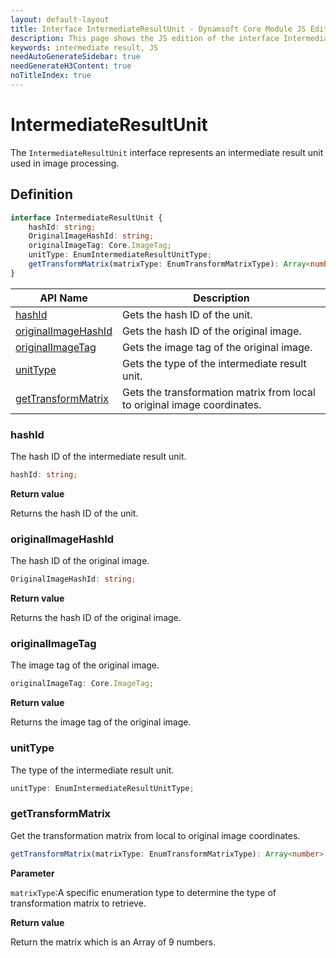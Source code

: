 ```yaml
---
layout: default-layout
title: Interface IntermediateResultUnit - Dynamsoft Core Module JS Edition API Reference
description: This page shows the JS edition of the interface IntermediateResultUnit in Dynamsoft Core Module.
keywords: intermediate result, JS
needAutoGenerateSidebar: true
needGenerateH3Content: true
noTitleIndex: true
---
```


# IntermediateResultUnit

The `IntermediateResultUnit` interface represents an intermediate result unit used in image processing.

## Definition

```typescript
interface IntermediateResultUnit {
    hashId: string;
    OriginalImageHashId: string;
    originalImageTag: Core.ImageTag;
    unitType: EnumIntermediateResultUnitType;
    getTransformMatrix(matrixType: EnumTransformMatrixType): Array<number>
}
```

| API Name               | Description |
|----------------------|-------------|
| [hashId](#hashid) | Gets the hash ID of the unit.|
| [originalImageHashId](#originalimagehashid) | Gets the hash ID of the original image. |
| [originalImageTag](#originalimagetag) | Gets the image tag of the original image. |
| [unitType](#unittype) | Gets the type of the intermediate result unit. |
| [getTransformMatrix](#gettransformmatrix) | Gets the transformation matrix from local to original image coordinates. |

### hashId

The hash ID of the intermediate result unit.

```typescript
hashId: string;
```

**Return value**

Returns the hash ID of the unit. 

### originalImageHashId

The hash ID of the original image.

```typescript
OriginalImageHashId: string;
```

**Return value**

Returns the hash ID of the original image.

### originalImageTag

The image tag of the original image.

```typescript
originalImageTag: Core.ImageTag;
```

**Return value**

Returns the image tag of the original image.

### unitType

The type of the intermediate result unit.

```typescript
unitType: EnumIntermediateResultUnitType;
```

### getTransformMatrix

Get the transformation matrix from local to original image coordinates.

```typescript
getTransformMatrix(matrixType: EnumTransformMatrixType): Array<number>;
```

**Parameter**

`matrixType`:A specific enumeration type to determine the type of transformation matrix to retrieve.

**Return value**

Return the matrix which is an Array of 9 numbers.